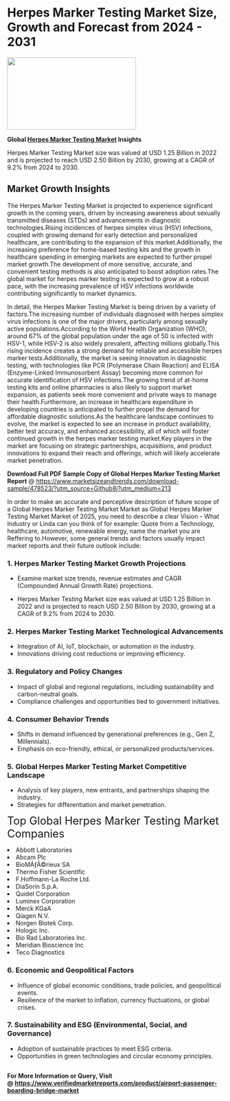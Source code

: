 <H1>Herpes Marker Testing Market Size, Growth and Forecast from 2024 - 2031</H1><img class="aligncenter size-medium wp-image-584254" src="https://thirdeyenews.in/wp-content/uploads/2024/09/Global-Market-Research-300x168.jpeg" alt="" width="300" height="168" /><p><strong>Global&nbsp;<a href="https://www.marketsizeandtrends.com/download-sample/478523/?utm_source=Github8j?utm_medium=213">Herpes Marker Testing Market</a> Insights</strong></p><p>Herpes Marker Testing Market size was valued at USD 1.25 Billion in 2022 and is projected to reach USD 2.50 Billion by 2030, growing at a CAGR of 9.2% from 2024 to 2030.</p><p><h2>Market Growth Insights</h2> <p>The Herpes Marker Testing Market is projected to experience significant growth in the coming years, driven by increasing awareness about sexually transmitted diseases (STDs) and advancements in diagnostic technologies.Rising incidences of herpes simplex virus (HSV) infections, coupled with growing demand for early detection and personalized healthcare, are contributing to the expansion of this market.Additionally, the increasing preference for home-based testing kits and the growth in healthcare spending in emerging markets are expected to further propel market growth.The development of more sensitive, accurate, and convenient testing methods is also anticipated to boost adoption rates.The global market for herpes marker testing is expected to grow at a robust pace, with the increasing prevalence of HSV infections worldwide contributing significantly to market dynamics.</p> <p>In detail, the Herpes Marker Testing Market is being driven by a variety of factors.The increasing number of individuals diagnosed with herpes simplex virus infections is one of the major drivers, particularly among sexually active populations.According to the World Health Organization (WHO), around 67% of the global population under the age of 50 is infected with HSV-1, while HSV-2 is also widely prevalent, affecting millions globally.This rising incidence creates a strong demand for reliable and accessible herpes marker tests.Additionally, the market is seeing innovation in diagnostic testing, with technologies like PCR (Polymerase Chain Reaction) and ELISA (Enzyme-Linked Immunosorbent Assay) becoming more common for accurate identification of HSV infections.The growing trend of at-home testing kits and online pharmacies is also likely to support market expansion, as patients seek more convenient and private ways to manage their health.Furthermore, an increase in healthcare expenditure in developing countries is anticipated to further propel the demand for affordable diagnostic solutions.As the healthcare landscape continues to evolve, the market is expected to see an increase in product availability, better test accuracy, and enhanced accessibility, all of which will foster continued growth in the herpes marker testing market.Key players in the market are focusing on strategic partnerships, acquisitions, and product innovations to expand their reach and offerings, which will likely accelerate market penetration.</p> <p><span class=""><strong>Download Full PDF Sample Copy of Global Herpes Marker Testing Market Report</strong> @ <a href="https://www.marketsizeandtrends.com/download-sample/478523/?utm_source=Github8j?utm_medium=213" target="_blank">https://www.marketsizeandtrends.com/download-sample/478523/?utm_source=Github8j?utm_medium=213</a></span></p><p>In order to make an accurate and perceptive description of future scope of a Global&nbsp;Herpes Marker Testing Market Market as Global&nbsp;Herpes Marker Testing Market Market of 2025, you need to describe a clear Vision &ndash; What Industry or Linda can you think of for example: Quote from a Technology, healthcare, automotive, renewable energy, name the market you are Reffering to.However, some general trends and factors usually impact market reports and their future outlook include:</p><h3>1.&nbsp;<strong>Herpes Marker Testing Market Growth Projections</strong></h3><ul><li>Examine market size trends, revenue estimates and CAGR (Compounded Annual Growth Rate) projections.</li><li><p>Herpes Marker Testing Market size was valued at USD 1.25 Billion in 2022 and is projected to reach USD 2.50 Billion by 2030, growing at a CAGR of 9.2% from 2024 to 2030.</p></li></ul><h3>2.&nbsp;<strong>Herpes Marker Testing Market Technological Advancements</strong></h3><ul><li>Integration of AI, IoT, blockchain, or automation in the industry.</li><li>Innovations driving cost reductions or improving efficiency.</li></ul><h3>3.&nbsp;<strong>Regulatory and Policy Changes</strong></h3><ul><li>Impact of global and regional regulations, including sustainability and carbon-neutral goals.</li><li>Compliance challenges and opportunities tied to government initiatives.</li></ul><h3>4.&nbsp;<strong>Consumer Behavior Trends</strong></h3><ul><li>Shifts in demand influenced by generational preferences (e.g., Gen Z, Millennials).</li><li>Emphasis on eco-friendly, ethical, or personalized products/services.</li></ul><h3>5.&nbsp;<strong>Global Herpes Marker Testing Market Competitive Landscape</strong></h3><ul><li>Analysis of key players, new entrants, and partnerships shaping the industry.</li><li>Strategies for differentiation and market penetration.</li></ul><p data-pm-slice="1 1 []"><span style="color: inherit; font-family: inherit; font-size: 25px;">Top Global Herpes Marker Testing Market Companies</span></p><div class="" data-test-id=""><p><li>Abbott Laboratories</li><li> Abcam Plc</li><li> BioMÃƒÂ©rieux SA</li><li> Thermo Fisher Scientific</li><li> F.Hoffmann-La Roche Ltd.</li><li> DiaSorin S.p.A.</li><li> Quidel Corporation</li><li> Luminex Corporation</li><li> Merck KGaA</li><li> Qiagen N.V.</li><li> Norgen Biotek Corp.</li><li> Hologic Inc.</li><li> Bio Rad Laboratories Inc.</li><li> Meridian Bioscience Inc</li><li> Teco Diagnostics</li></p></div><h3>6.&nbsp;<strong>Economic and Geopolitical Factors</strong></h3><ul><li>Influence of global economic conditions, trade policies, and geopolitical events.</li><li>Resilience of the market to inflation, currency fluctuations, or global crises.</li></ul><h3>7.&nbsp;<strong>Sustainability and ESG (Environmental, Social, and Governance)</strong></h3><ul><li>Adoption of sustainable practices to meet ESG criteria.</li><li>Opportunities in green technologies and circular economy principles.</li></ul><h2><strong style="font-size: 14px;">For More Information or Query, Visit @&nbsp;</strong><a style="background-color: #ffffff; font-size: 14px;" href="https://www.marketsizeandtrends.com/report/herpes-marker-testing-market/" target="_blank">https://www.verifiedmarketreports.com/product/airport-passenger-boarding-bridge-market</a></h2>